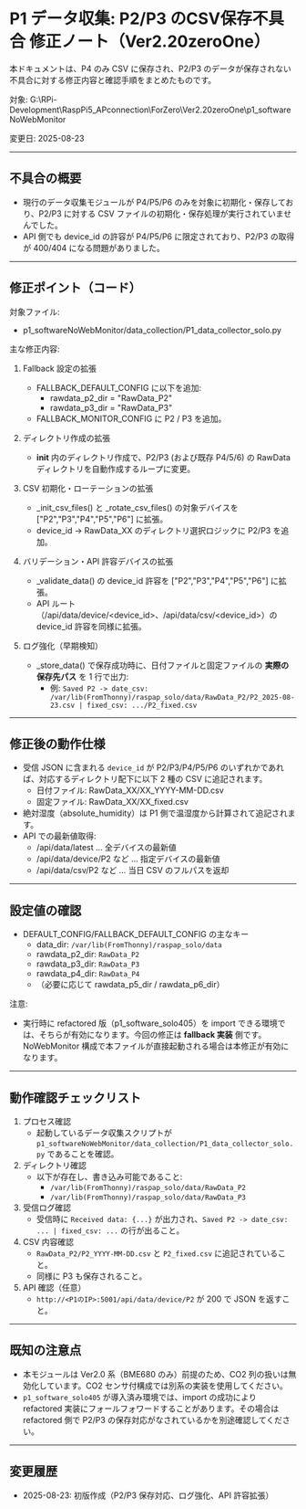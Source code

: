 # P1 データ収集: P2/P3 のCSV保存不具合 修正ノート（Ver2.20zeroOne）

本ドキュメントは、P4 のみ CSV に保存され、P2/P3 のデータが保存されない不具合に対する修正内容と確認手順をまとめたものです。

対象: G:\\RPi-Development\\RaspPi5_APconnection\\ForZero\\Ver2.20zeroOne\\p1_softwareNoWebMonitor

変更日: 2025-08-23

---

## 不具合の概要
- 現行のデータ収集モジュールが P4/P5/P6 のみを対象に初期化・保存しており、P2/P3 に対する CSV ファイルの初期化・保存処理が実行されていませんでした。
- API 側でも device_id の許容が P4/P5/P6 に限定されており、P2/P3 の取得が 400/404 になる問題がありました。

---

## 修正ポイント（コード）
対象ファイル:
- p1_softwareNoWebMonitor/data_collection/P1_data_collector_solo.py

主な修正内容:
1. Fallback 設定の拡張
   - FALLBACK_DEFAULT_CONFIG に以下を追加:
     - rawdata_p2_dir = "RawData_P2"
     - rawdata_p3_dir = "RawData_P3"
   - FALLBACK_MONITOR_CONFIG に P2 / P3 を追加。

2. ディレクトリ作成の拡張
   - __init__ 内のディレクトリ作成で、P2/P3 (および既存 P4/5/6) の RawData ディレクトリを自動作成するループに変更。

3. CSV 初期化・ローテーションの拡張
   - _init_csv_files() と _rotate_csv_files() の対象デバイスを ["P2","P3","P4","P5","P6"] に拡張。
   - device_id → RawData_XX のディレクトリ選択ロジックに P2/P3 を追加。

4. バリデーション・API 許容デバイスの拡張
   - _validate_data() の device_id 許容を ["P2","P3","P4","P5","P6"] に拡張。
   - API ルート（/api/data/device/<device_id>、/api/data/csv/<device_id>）の device_id 許容を同様に拡張。

5. ログ強化（早期検知）
   - _store_data() で保存成功時に、日付ファイルと固定ファイルの **実際の保存先パス** を 1 行で出力:
     - 例: `Saved P2 -> date_csv: /var/lib(FromThonny)/raspap_solo/data/RawData_P2/P2_2025-08-23.csv | fixed_csv: .../P2_fixed.csv`

---

## 修正後の動作仕様
- 受信 JSON に含まれる `device_id` が P2/P3/P4/P5/P6 のいずれかであれば、対応するディレクトリ配下に以下 2 種の CSV に追記されます。
  - 日付ファイル: RawData_XX/XX_YYYY-MM-DD.csv
  - 固定ファイル: RawData_XX/XX_fixed.csv
- 絶対湿度（absolute_humidity）は P1 側で温湿度から計算されて追記されます。
- API での最新値取得:
  - /api/data/latest … 全デバイスの最新値
  - /api/data/device/P2 など … 指定デバイスの最新値
  - /api/data/csv/P2 など … 当日 CSV のフルパスを返却

---

## 設定値の確認
- DEFAULT_CONFIG/FALLBACK_DEFAULT_CONFIG の主なキー
  - data_dir: `/var/lib(FromThonny)/raspap_solo/data`
  - rawdata_p2_dir: `RawData_P2`
  - rawdata_p3_dir: `RawData_P3`
  - rawdata_p4_dir: `RawData_P4`
  - （必要に応じて rawdata_p5_dir / rawdata_p6_dir）

注意:
- 実行時に refactored 版（p1_software_solo405）を import できる環境では、そちらが有効になります。今回の修正は **fallback 実装** 側です。NoWebMonitor 構成で本ファイルが直接起動される場合は本修正が有効になります。

---

## 動作確認チェックリスト
1. プロセス確認
   - 起動しているデータ収集スクリプトが `p1_softwareNoWebMonitor/data_collection/P1_data_collector_solo.py` であることを確認。
2. ディレクトリ確認
   - 以下が存在し、書き込み可能であること:
     - `/var/lib(FromThonny)/raspap_solo/data/RawData_P2`
     - `/var/lib(FromThonny)/raspap_solo/data/RawData_P3`
3. 受信ログ確認
   - 受信時に `Received data: {...}` が出力され、`Saved P2 -> date_csv: ... | fixed_csv: ...` の行が出ること。
4. CSV 内容確認
   - `RawData_P2/P2_YYYY-MM-DD.csv` と `P2_fixed.csv` に追記されていること。
   - 同様に P3 も保存されること。
5. API 確認（任意）
   - `http://<P1のIP>:5001/api/data/device/P2` が 200 で JSON を返すこと。

---

## 既知の注意点
- 本モジュールは Ver2.0 系（BME680 のみ）前提のため、CO2 列の扱いは無効化しています。CO2 センサ付構成では別系の実装を使用してください。
- `p1_software_solo405` が導入済み環境では、import の成功により refactored 実装にフォールフォワードすることがあります。その場合は refactored 側で P2/P3 の保存対応がなされているかを別途確認してください。

---

## 変更履歴
- 2025-08-23: 初版作成（P2/P3 保存対応、ログ強化、API 許容拡張）
